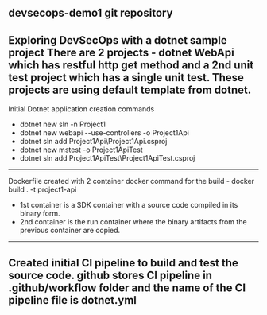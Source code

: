 devsecops-demo1 git repository
---
Exploring  DevSecOps with a dotnet sample project
There are 2 projects - dotnet WebApi which has restful http get method and a 2nd unit test project which has a single unit test. These projects are using default template from dotnet.
---
Initial Dotnet application creation commands 
- dotnet new sln -n Project1
- dotnet new webapi --use-controllers -o Project1Api
- dotnet sln add Project1Api\Project1Api.csproj
- dotnet new mstest -o Project1ApiTest
- dotnet sln add Project1ApiTest\Project1ApiTest.csproj
---
Dockerfile created with 2 container 
docker command for the build - docker build . -t project1-api
- 1st container is a SDK container with a source code compiled in its binary form.
- 2nd container is the run container where the binary artifacts from the previous container are copied.
---
Created initial CI pipeline to build and test the source code.
github stores CI pipeline in .github/workflow folder and the name of the CI pipeline file is dotnet.yml
---